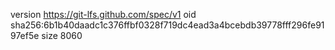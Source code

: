 version https://git-lfs.github.com/spec/v1
oid sha256:6b1b40daadc1c376ffbf0328f719dc4ead3a4bcebdb39778fff296fe9197ef5e
size 8060
